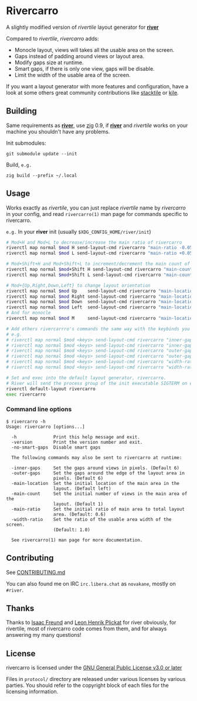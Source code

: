 # Rivercarro

A slightly modified version of _rivertile_ layout generator for
**[river]**

Compared to _rivertile_, _rivercarro_ adds:

-   Monocle layout, views will takes all the usable area on the screen.
-   Gaps instead of padding around views or layout area.
-   Modify gaps size at runtime.
-   Smart gaps, if there is only one view, gaps will be disable.
-   Limit the width of the usable area of the screen.

If you want a layout generator with more features and configuration, have
a look at some others great community contributions like [stacktile] or [kile].

## Building

Same requirements as **[river]**, use [zig] 0.9, if **[river]** and
_rivertile_ works on your machine you shouldn't have any problems.

Init submodules:

    git submodule update --init

Build, `e.g.`

    zig build --prefix ~/.local

## Usage

Works exactly as _rivertile_, you can just replace _rivertile_ name by
_rivercarro_ in your config, and read `rivercarro(1)` man page for commands
specific to rivercarro.

`e.g.` In your **river** init (usually `$XDG_CONFIG_HOME/river/init`)

```bash
# Mod+H and Mod+L to decrease/increase the main ratio of rivercarro
riverctl map normal $mod H send-layout-cmd rivercarro "main-ratio -0.05"
riverctl map normal $mod L send-layout-cmd rivercarro "main-ratio +0.05"

# Mod+Shift+H and Mod+Shift+L to increment/decrement the main count of rivercarro
riverctl map normal $mod+Shift H send-layout-cmd rivercarro "main-count +1"
riverctl map normal $mod+Shift L send-layout-cmd rivercarro "main-count -1"

# Mod+{Up,Right,Down,Left} to change layout orientation
riverctl map normal $mod Up    send-layout-cmd rivercarro "main-location top"
riverctl map normal $mod Right send-layout-cmd rivercarro "main-location right"
riverctl map normal $mod Down  send-layout-cmd rivercarro "main-location bottom"
riverctl map normal $mod Left  send-layout-cmd rivercarro "main-location left"
# And for monocle
riverctl map normal $mod M     send-layout-cmd rivercarro "main-location monocle"

# Add others rivercarrro's commands the same way with the keybinds you'd like.
# e.g.
# riverctl map normal $mod <keys> send-layout-cmd rivercarro "inner-gaps -1"
# riverctl map normal $mod <keys> send-layout-cmd rivercarro "inner-gaps +1"
# riverctl map normal $mod <keys> send-layout-cmd rivercarro "outer-gaps -1"
# riverctl map normal $mod <keys> send-layout-cmd rivercarro "outer-gaps +1"
# riverctl map normal $mod <keys> send-layout-cmd rivercarro "width-ratio -0.1"
# riverctl map normal $mod <keys> send-layout-cmd rivercarro "width-ratio +0.1"

# Set and exec into the default layout generator, rivercarro.
# River will send the process group of the init executable SIGTERM on exit.
riverctl default-layout rivercarro
exec rivercarro
```

### Command line options

```
$ rivercarro -h
Usage: rivercarro [options...]

  -h              Print this help message and exit.
  -version        Print the version number and exit.
  -no-smart-gaps  Disable smart gaps

  The following commands may also be sent to rivercarro at runtime:

  -inner-gaps     Set the gaps around views in pixels. (Default 6)
  -outer-gaps     Set the gaps around the edge of the layout area in
                  pixels. (Default 6)
  -main-location  Set the initial location of the main area in the
                  layout. (Default left)
  -main-count     Set the initial number of views in the main area of the
                  layout. (Default 1)
  -main-ratio     Set the initial ratio of main area to total layout
                  area. (Default: 0.6)
  -width-ratio    Set the ratio of the usable area width of the screen.
                  (Default: 1.0)

  See rivercarro(1) man page for more documentation.
```

## Contributing

See [CONTRIBUTING.md]

You can also found me on IRC `irc.libera.chat` as `novakane`, mostly on
`#river`.

## Thanks

Thanks to [Isaac Freund] and [Leon Henrik Plickat] for river obviously, for
rivertile, most of rivercarro code comes from them, and for always answering
my many questions!

## License

rivercarro is licensed under the [GNU General Public License v3.0 or later]

Files in `protocol/` directory are released under various licenses by
various parties. You should refer to the copyright block of each files for
the licensing information.

[river]: https://github.com/ifreund/river
[stacktile]: https://sr.ht/~leon_plickat/stacktile/
[kile]: https://gitlab.com/snakedye/kile
[zig]: https://ziglang.org/download/
[contributing.md]: CONTRIBUTING.md
[isaac freund]: https://github.com/ifreund
[leon henrik plickat]: https://sr.ht/~leon_plickat/
[gnu general public license v3.0 or later]: COPYING
